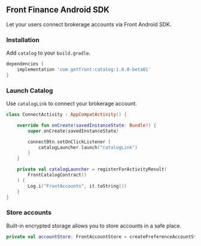## Front Finance Android SDK

Let your users connect brokerage accounts via Front Android SDK.

### Installation

Add `catalog` to your `build.gradle`.
```groovy
dependencies {
    implementation 'com.getfront:catalog:1.0.0-beta01'
}
```

### Launch Catalog

Use `catalogLink` to connect your brokerage account.
```kotlin
class ConnectActivity : AppCompatActivity() {

    override fun onCreate(savedInstanceState: Bundle?) {
        super.onCreate(savedInstanceState)

        connectBtn.setOnClickListener {
            catalogLauncher.launch("catalogLink")
        }
    }

    private val catalogLauncher = registerForActivityResult(
        FrontCatalogContract()
    ) {
        Log.i("FrontAccounts", it.toString())
    }
}
```

### Store accounts

Built-in encrypted storage allows you to store accounts in a safe place.
```kotlin
private val accountStore: FrontAccountStore = createPreferenceAccountStore(context)
```
